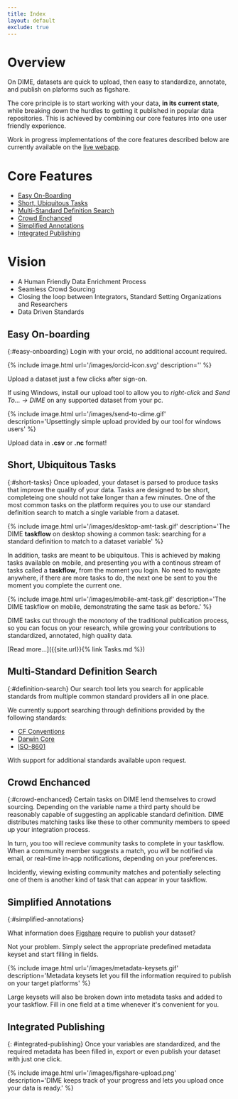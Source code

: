 ```yaml
---
title: Index
layout: default
exclude: true
---
```


<!-- <ul>
  {% for post in site.posts %}
    <li>
      <a href="{{ post.url | relative_url }}">{{ post.title }}</a>
    </li>
  {% endfor %}
</ul> -->

# Overview
On DIME, datasets are quick to upload, then easy to standardize, annotate, and publish on plaforms such as figshare.

The core principle is to start working with your data, **in its current state**, while breaking down the hurdles to getting it published in popular data repositories. This is achieved by combining our core features into one user friendly experience. 

Work in progress implementations of the core features described below are currently available on the [live webapp](https://dime.oceansdata.ca).  

# Core Features
  * [Easy On-Boarding](#easy-onboarding)
  * [Short, Ubiquitous Tasks](#short-tasks)
  * [Multi-Standard Definition Search](#definition-search)
  * [Crowd Enchanced](#crowd-enchanced)
  * [Simplified Annotations](#simplified-annotations)
  * [Integrated Publishing](#integrated-publishing)

# Vision
  * A Human Friendly Data Enrichment Process
  * Seamless Crowd Sourcing
  * Closing the loop between Integrators, Standard Setting Organizations and Researchers
  * Data Driven Standards

## Easy On-boarding
{:#easy-onboarding}
Login with your orcid, no additional account required.

{% include image.html url='/images/orcid-icon.svg' description='' %}

Upload a dataset just a few clicks after sign-on. 

If using Windows, install our upload tool to allow you to *right-click* and *Send To... -> DIME* on any supported dataset from your pc.

{% include image.html url='/images/send-to-dime.gif' description='Upsettingly simple upload provided by our tool for windows users' %}

Upload data in **.csv** or **.nc** format!


## Short, Ubiquitous Tasks
{:#short-tasks}
Once uploaded, your dataset is parsed to produce tasks that improve the quality of your data. Tasks are designed to be short, completeing one should not take longer than a few minutes. One of the most common tasks on the platform requires you to use our standard definition search to match a single variable from a dataset. 

{% include image.html url='/images/desktop-amt-task.gif' description='The DIME <b>taskflow</b> on desktop showing a common task: searching for a standard definition to match to a dataset variable' %}

In addition, tasks are meant to be ubiquitous. This is achieved by making tasks available on mobile, and presenting you with a continous stream of tasks called a **taskflow**, from the moment you login. No need to navigate anywhere, if there are more tasks to do, the next one be sent to you the moment you complete the current one. 

{% include image.html url='/images/mobile-amt-task.gif' description='The DIME taskflow on mobile, demonstrating the same task as before.' %}

DIME tasks cut through the monotony of the traditional publication process, so you can focus on your research, while 
growing your contributions to standardized, annotated, high quality data. 

[Read more...]({{site.url}}{% link Tasks.md %})

## Multi-Standard Definition Search
{:#definition-search}
Our search tool lets you search for applicable standards from multiple common standard providers all in one place.  

We currently support searching through definitions provided by the following standards:
* [CF Conventions](https://cfconventions.org/) 
* [Darwin Core](https://dwc.tdwg.org/)
* [ISO-8601](https://en.wikipedia.org/wiki/ISO_8601)

With support for additional standards available upon request.

## Crowd Enchanced 
{:#crowd-enchanced}
Certain tasks on DIME lend themselves to crowd sourcing. Depending on the variable name a third party should be reasonably capable of suggesting an applicable standard definition. DIME distributes matching tasks like these to other community members to speed up your integration process. 

In turn, you too will recieve community tasks to complete in your taskflow. When a community member suggests a match, you will be notified via email, or real-time in-app notifications, depending on your preferences.

Incidently, viewing existing community matches and potentially selecting one of them is another kind of task that can appear in your taskflow.

## Simplified Annotations
{:#simplified-annotations} 

What information does [Figshare](https://figshare.com/) require to publish your dataset? 

Not your problem. Simply select the appropriate predefined metadata keyset and start filling in fields.

{% include image.html url='/images/metadata-keysets.gif' description='Metadata keysets let you fill the information required to publish on your target platforms' %}

Large keysets will also be broken down into metadata tasks and added to your taskflow. Fill in one field at a time whenever it's convenient for you. 

## Integrated Publishing
{: #integrated-publishing}
Once your variables are standardized, and the required metadata has been filled in, export or even publish your dataset with just one click.

{% include image.html url='/images/figshare-upload.png' description='DIME keeps track of your progress and lets you upload once your data is ready.' %}